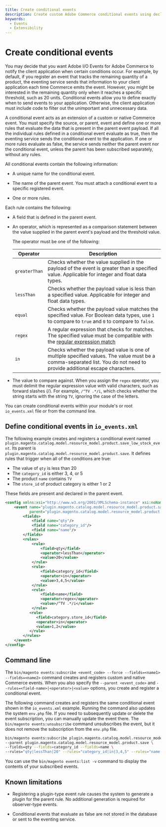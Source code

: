 ```yaml
---
title: Create conditional events
description: Create custom Adobe Commerce conditional events using declarative configuration.
keywords:
  - Events
  - Extensibility
---
```


# Create conditional events

You may decide that you want Adobe I/O Events for Adobe Commerce to notify the client application when certain conditions occur. For example, by default, if you register an event that tracks the remaining quantity of a product, the eventing service sends that information to your client application each time Commerce emits the event. However, you might be interested in the remaining quantity only when it reaches a specific threshold, such as 20 units. Conditional events allow you to define exactly when to send events to your application. Otherwise, the client application must include code to filter out the unimportant and unnecessary data.

A conditional event acts as an extension of a custom or native Commerce event. You must specify the source, or parent, event and define one or more rules that evaluate the data that is present in the parent event payload. If all the individual rules defined in a conditional event evaluate as true, then the eventing service sends the conditional event to the application. If one or more rules evaluate as false, the service sends neither the parent event nor the conditional event, unless the parent has been subscribed separately, without any rules.

All conditional events contain the following information:

*  A unique name for the conditional event.

*  The name of the parent event. You must attach a conditional event to a specific registered event.

*  One or more rules.

Each rule contains the following:

*  A field that is defined in the parent event.

*  An operator, which is represented as a comparison statement between the value supplied in the parent event's payload and the threshold value.

   The operator must be one of the following:

   | Operator      | Description |
   | -----------   | ----------- |
   | `greaterThan` | Checks whether the value supplied in the payload of the event is greater than a specified value. Applicable for integer and float data types. |
   | `lessThan`    | Checks whether the payload value is less than a specified value. Applicable for integer and float data types. |
   | `equal`       | Checks whether the payload value matches the specified value. For Boolean data types, use `1` to compare to `true` and `0` to compare to `false`. |
   | `regex`       | A regular expression that checks for matches. The specified value must be compatible with the [regular expression match](https://www.php.net/manual/en/function.preg-match.php) |
   | `in`          | Checks whether the payload value is one of multiple specified values. The value must be a comma-separated list. You do not need to provide additional escape characters. |

*  The value to compare against. When you assign the `regex` operator, you must delimit the regular expression value with valid characters, such as forward slashes (/). For example, `/^TV .*/i`, which checks whether the string starts with the string `TV`, ignoring the case of the letters.

You can create conditional events within your module's or root `io_events.xml` file or from the command line.

## Define conditional events in `io_events.xml`

The following example creates and registers a conditional event named `plugin.magento.catalog.model.resource_model.product.save_low_stock_event`. Its parent is `plugin.magento.catalog.model.resource_model.product.save`. It defines rules that trigger when all of the conditions are true:

*  The value of `qty` is less than 20
*  The `category_id` is either 3, 4, or 5
*  The product `name` contains `TV`
*  The `store_id` of product category is either 1 or 2

These fields are present and declared in the parent event.

```xml
<config xmlns:xsi="http://www.w3.org/2001/XMLSchema-instance" xsi:noNamespaceSchemaLocation="...">
    <event name="plugin.magento.catalog.model.resource_model.product.save_low_stock_event"
           parent="plugin.magento.catalog.model.resource_model.product.save">
        <fields>
            <field name="qty"/>
            <field name="category_id"/>
            <field name="name"/>
        </fields>
        <rules>
            <rule>
                <field>qty</field>
                <operator>lessThan</operator>
                <value>20</value>
            </rule>
            <rule>
                <field>category_id</field>
                <operator>in</operator>
                <value>3,4,5</value>
            </rule>
            <rule>
                <field>name</field>
                <operator>regex</operator>
                <value>/^TV .*/i</value>
            </rule>
           <rule>
              <field>category.store_id</field>
              <operator>in</operator>
              <value>1,2</value>
           </rule>
        </rules>
    </event>
</config>
```

## Command line

The `bin/magento events:subscribe <event_code> --force --fields=<name1> --fields=<name2>` command creates and registers custom and native Commerce events. When you also specify the `--parent <event_code>` and `--rules=<field-name>|<operator>|<value>` options, you create and register a conditional event.

The following command creates and registers the same conditional event shown in the `io_events.xml` example. Running the command also updates the system `env.php` file. If you need to subsequently update or delete the event subscription, you can manually update the event there. The `bin/magento events:unsubscribe` command unsubscribes the event, but it does not remove the subscription from the `env.php` file.

```bash
bin/magento events:subscribe plugin.magento.catalog.model.resource_model.product.save_low_stock_event \
--parent plugin.magento.catalog.model.resource_model.product.save \
--fields=qty --fields=category_id --fields=name \
--rules="qty|lessThan|20" --rules="category_id|in|3,4,5" --rules="name|regex|/^TV .*/i"
```

You can use the `bin/magento events:list -v` command to display the contents of your subscribed events.

## Known limitations

*  Registering a plugin-type event rule causes the system to generate a plugin for the parent rule. No additional generation is required for observer-type events.

*  Conditional events that evaluate as false are not stored in the database or sent to the eventing service.

